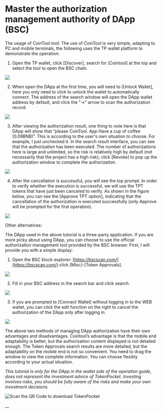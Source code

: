 # Master the authorization management authority of DApp \(BSC\)

The usage of CoinTool tool: The use of CoinTool is very simple, adapting to PC and mobile terminals, the following uses the TP wallet platform to demonstrate the operation:

1. Open the TP wallet, click \[Discover\], search for \[Cointool\] at the top and select the tool to open the BSC chain.

![](https://tp-statics.tokenpocket.pro/dapp/tokenpocket-1615531310640.png)

2. When open the DApp at the first time, you will need to \[Unlock Wallet\], here you only need to click to unlock the wallet to automatically connect. The address of the search window will open the DApp wallet address by default, and click the "→" arrow to scan the authorization record.

![](https://tp-statics.tokenpocket.pro/dapp/tokenpocket-1615531421668.png)

3. After viewing the authorization result, one thing to note here is that DApp will show that “please CoinTool. App Have a cup of coffee \(0.09BNB\)”. This is according to the user's own situation to choose. For example, I just unchecked it. In the search result interface, you can see that the authorization has been executed. The number of authorizations here is large and unlimited, so the risk is relatively high by default \(not necessarily that the project has a high risk\); click \[Revoke\] to pop up the authorization window to complete the authorization.

![](https://tp-statics.tokenpocket.pro/dapp/tokenpocket-1615531514663.png)

4. After the cancellation is successful, you will see the top prompt. In order to verify whether the execution is successful, we will use the TPT tokens that have just been canceled to verify. As shown in the figure below, you can see the \[Approve TPT option\], indicating that the cancellation of the authorization is executed successfully \(only Approve will be prompted for the first operation\).

![](https://tp-statics.tokenpocket.pro/dapp/tokenpocket-1615531574683.png)



Other alternatives:

The DApp used in the above tutorial is a three-party application. If you are more picky about using DApp, you can choose to use the official authorization management tool provided by the BSC browser. First, I will provide you with a simple display: 

1. Open the BSC block explorer: [https://bscscan.com/](https://bscscan.com/) click \[Misc\]-\[Token Approvals\].

![](https://tp-statics.tokenpocket.pro/dapp/tokenpocket-1615531660945.jpg)

2. Fill in your BSC address in the search bar and click search.

![](https://tp-statics.tokenpocket.pro/dapp/tokenpocket-1615531716152.jpg)

3. If you are prompted to \[Connect Wallet\] without logging in to the WEB wallet, you can click the edit function on the right to cancel the authorization of the DApp only after logging in.

![](https://tp-statics.tokenpocket.pro/dapp/tokenpocket-1615531780765.jpg)



The above two methods of managing DApp authorization have their own advantages and disadvantages. Cointool’s advantage is that the mobile end adaptability is better, but the authorization content displayed is not detailed enough. The Token Approvals search results are more detailed, but the adaptability on the mobile end is not so convenient. You need to drag the window to view the complete information. You can choose flexibly according to your actual situation.



_This tutorial is only for the DApp in the wallet side of the operation guide, does not represent the investment advice of TokenPocket. Investing involves risks, you should be fully aware of the risks and make your own investment decisions._

![Scan the QR Code to download TokenPocket](https://tp-statics.tokenpocket.pro/dapp/tokenpocket-1615532554741.jpg)

\_\_

